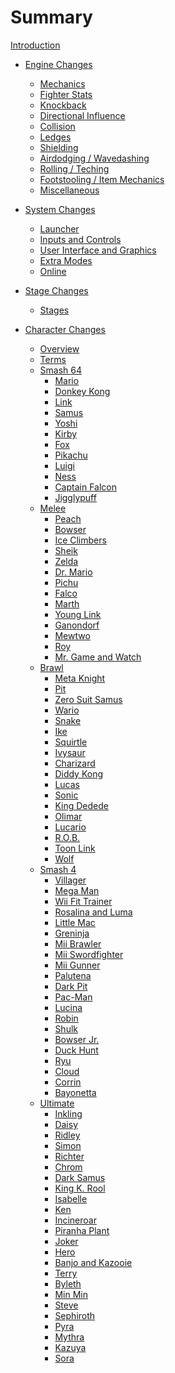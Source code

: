 # Summary

[Introduction](intro.md)

- [Engine Changes]()
  - [Mechanics](./engine/mechanics.md)
  - [Fighter Stats](./engine/fighterstats.md)
  - [Knockback](./engine/knockback.md)
  - [Directional Influence](./engine/di.md)
  - [Collision](./engine/collision.md)
  - [Ledges](./engine/ledges.md)
  - [Shielding](./engine/shields.md)
  - [Airdodging / Wavedashing](./engine/airdodges.md)
  - [Rolling / Teching](./engine/rolls.md)
  - [Footstooling / Item Mechanics](./engine/items.md)
  - [Miscellaneous](./engine/misc.md)

- [System Changes]()
  - [Launcher](./system/launcher.md)
  - [Inputs and Controls](./system/inputs.md)
  - [User Interface and Graphics](./system/ui.md)
  - [Extra Modes](./system/modes.md)
  - [Online](./system/online.md)

- [Stage Changes]()
  - [Stages]()

- [Character Changes]()
  - [Overview](./characters/characterlist.md)
  - [Terms](./characters/terms.md)
  - [Smash 64]()
    - [Mario](./characters/smash64/mario.md)
    - [Donkey Kong](./characters/smash64/donkey.md)
    - [Link](./characters/smash64/link.md)
    - [Samus](./characters/smash64/samus.md)
    - [Yoshi](./characters/smash64/yoshi.md)
    - [Kirby](./characters/smash64/kirby.md)
    - [Fox](./characters/smash64/fox.md)
    - [Pikachu](./characters/smash64/pikachu.md)
    - [Luigi](./characters/smash64/luigi.md)
    - [Ness](./characters/smash64/ness.md)
    - [Captain Falcon](./characters/smash64/captain.md)
    - [Jigglypuff](./characters/smash64/purin.md)
  - [Melee]()
    - [Peach](./characters/melee/peach.md)
    - [Bowser](./characters/melee/koopa.md)
    - [Ice Climbers](./characters/melee/popo.md)
    - [Sheik](./characters/melee/sheik.md)
    - [Zelda](./characters/melee/zelda.md)
    - [Dr. Mario](./characters/melee/mariod.md)
    - [Pichu](./characters/melee/pichu.md)
    - [Falco](./characters/melee/falco.md)
    - [Marth](./characters/melee/marth.md)
    - [Young Link](./characters/melee/younglink.md)
    - [Ganondorf](./characters/melee/ganon.md)
    - [Mewtwo](./characters/melee/mewtwo.md)
    - [Roy](./characters/melee/roy.md)
    - [Mr. Game and Watch](./characters/melee/gamewatch.md)
  - [Brawl]()
    - [Meta Knight](./characters/brawl/metaknight.md)
    - [Pit](./characters/brawl/pit.md)
    - [Zero Suit Samus](./characters/brawl/szerosuit.md)
    - [Wario](./characters/brawl/wario.md)
    - [Snake](./characters/brawl/snake.md)
    - [Ike](./characters/brawl/ike.md)
    - [Squirtle](./characters/brawl/pzenigame.md)
    - [Ivysaur](./characters/brawl/pfushigisou.md)
    - [Charizard](./characters/brawl/plizardon.md)
    - [Diddy Kong](./characters/brawl/diddy.md)
    - [Lucas](./characters/brawl/lucas.md)
    - [Sonic](./characters/brawl/sonic.md)
    - [King Dedede](./characters/brawl/dedede.md)
    - [Olimar](./characters/brawl/pikmin.md)
    - [Lucario](./characters/brawl/lucario.md)
    - [R.O.B.](./characters/brawl/robot.md)
    - [Toon Link](./characters/brawl/toonlink.md)
    - [Wolf](./characters/brawl/wolf.md)
  - [Smash 4]()
    - [Villager](./characters/smash4/murabito.md)
    - [Mega Man](./characters/smash4/rockman.md)
    - [Wii Fit Trainer](./characters/smash4/wiifit.md)
    - [Rosalina and Luma](./characters/smash4/rosetta.md)
    - [Little Mac](./characters/smash4/littlemac.md)
    - [Greninja](./characters/smash4/gekkouga.md)
    - [Mii Brawler](./characters/smash4/miifighter.md)
    - [Mii Swordfighter](./characters/smash4/miiswordsman.md)
    - [Mii Gunner](./characters/smash4/miigunner.md)
    - [Palutena](./characters/smash4/palutena.md)
    - [Dark Pit](./characters/smash4/pitb.md)
    - [Pac-Man](./characters/smash4/pacman.md)
    - [Lucina](./characters/smash4/lucina.md)
    - [Robin](./characters/smash4/robin.md)
    - [Shulk](./characters/smash4/shulk.md)
    - [Bowser Jr.](./characters/smash4/koopajr.md)
    - [Duck Hunt](./characters/smash4/duckhunt.md)
    - [Ryu](./characters/smash4/ryu.md)
    - [Cloud](./characters/smash4/cloud.md)
    - [Corrin](./characters/smash4/kamui.md)
    - [Bayonetta](./characters/smash4/bayonetta.md)
  - [Ultimate]()
    - [Inkling](./characters/ultimate/inkling.md)
    - [Daisy](./characters/ultimate/daisy.md)
    - [Ridley](./characters/ultimate/ridley.md)
    - [Simon](./characters/ultimate/simon.md)
    - [Richter](./characters/ultimate/richter.md)
    - [Chrom](./characters/ultimate/chrom.md)
    - [Dark Samus](./characters/ultimate/samusd.md)
    - [King K. Rool](./characters/ultimate/krool.md)
    - [Isabelle](./characters/ultimate/shizue.md)
    - [Ken](./characters/ultimate/ken.md)
    - [Incineroar](./characters/ultimate/gaogaen.md)
    - [Piranha Plant](./characters/ultimate/pakkun.md)
    - [Joker](./characters/ultimate/jack.md)
    - [Hero](./characters/ultimate/brave.md)
    - [Banjo and Kazooie](./characters/ultimate/buddy.md)
    - [Terry](./characters/ultimate/dolly.md)
    - [Byleth](./characters/ultimate/master.md)
    - [Min Min](./characters/ultimate/tantan.md)
    - [Steve](./characters/ultimate/pickel.md)
    - [Sephiroth](./characters/ultimate/edge.md)
    - [Pyra](./characters/ultimate/eflame.md)
    - [Mythra](./characters/ultimate/elight.md)
    - [Kazuya](./characters/ultimate/demon.md)
    - [Sora](./characters/ultimate/trail.md)
    <!-- - [Rocket League Car]() -->